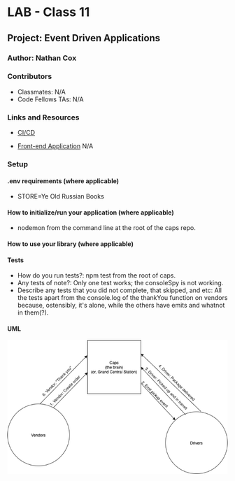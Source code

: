 # LAB - Class 11

## Project: Event Driven Applications

### Author: Nathan Cox

### Contributors

- Classmates: N/A
- Code Fellows TAs: N/A

### Links and Resources

- [CI/CD]()
<!-- - [Back-end Server URL](http://xyz.com) (when applicable) -->
- [Front-end Application]() N/A

### Setup

#### .env requirements (where applicable)

- STORE=Ye Old Russian Books

#### How to initialize/run your application (where applicable)

- nodemon from the command line at the root of the caps repo.

#### How to use your library (where applicable)

#### Tests

- How do you run tests?: npm test from the root of caps.
- Any tests of note?: Only one test works; the consoleSpy is not working.
- Describe any tests that you did not complete, that skipped, and etc: All the tests apart from the console.log of the thankYou function on vendors because, ostensibly, it's alone, while the others have emits and whatnot in them(?).

#### UML
![UML](./assests/UML-lab11.png)
